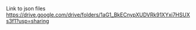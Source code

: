 Link to json files
https://drive.google.com/drive/folders/1aG1_BkECnypXUDVRk91XYxi7HSUXs3f1?usp=sharing
